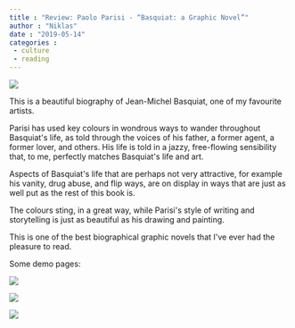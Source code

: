 ```yaml
---
title : "Review: Paolo Parisi - “Basquiat: a Graphic Novel”"
author : "Niklas"
date : "2019-05-14"
categories : 
 - culture
 - reading
---
```


![](https://niklasblog.com/wp-content/cover163394-large.jpg)

This is a beautiful biography of Jean-Michel Basquiat, one of my favourite artists.

Parisi has used key colours in wondrous ways to wander throughout Basquiat's life, as told through the voices of his father, a former agent, a former lover, and others. His life is told in a jazzy, free-flowing sensibility that, to me, perfectly matches Basquiat's life and art.

Aspects of Basquiat's life that are perhaps not very attractive, for example his vanity, drug abuse, and flip ways, are on display in ways that are just as well put as the rest of this book is.

The colours sting, in a great way, while Parisi's style of writing and storytelling is just as beautiful as his drawing and painting.

This is one of the best biographical graphic novels that I've ever had the pleasure to read.

Some demo pages:

![](https://niklasblog.com/wp-content/9781786274151_il_1_c1a8e.jpg)

![](https://niklasblog.com/wp-content/9781786274151_il_5_f62d0.jpg)

![](https://niklasblog.com/wp-content/9781786274151_il_3_425b5.jpg)
